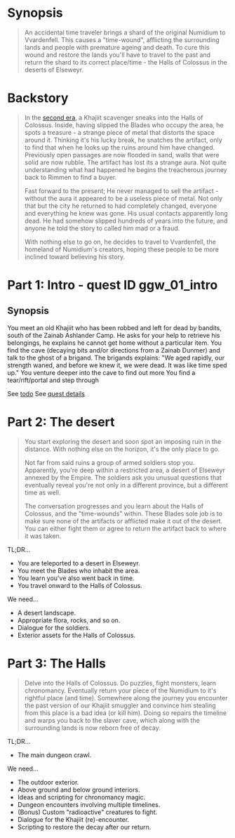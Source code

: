 # Synopsis

>An accidental time traveler brings a shard of the original Numidium to Vvardenfell. This causes a "time-wound", afflicting the surrounding lands and people with premature ageing and death. To cure this wound and restore the lands you'll have to travel to the past and return the shard to its correct place/time - the Halls of Colossus in the deserts of Elseweyr.

# Backstory

>In the [second era](writing/timeline), a Khajiit scavenger sneaks into the Halls of Colossus. Inside, having slipped the Blades who occupy the area, he spots a treasure - a strange piece of metal that distorts the space around it. Thinking it's his lucky break, he snatches the artifact, only to find that when he looks up the ruins around him have changed. Previously open passages are now flooded in sand, walls that were solid are now rubble. The artifact has lost its a strange aura. Not quite understanding what had happened he begins the treacherous journey back to Rimmen to find a buyer.
>
>Fast forward to the present; He never managed to sell the artifact - without the aura it appeared to be a useless piece of metal. Not only that but the city he returned to had completely changed, everyone and everything he knew was gone. His usual contacts apparently long dead. He had somehow slipped hundreds of years into the future, and anyone he told the story to called him mad or a fraud.
>
>With nothing else to go on, he decides to travel to Vvardenfell, the homeland of Numidium's creators, hoping these people to be more inclined toward believing his story.

# Part 1: Intro - quest ID ggw_01_intro
## Synopsis
You meet an old Khajiit who has been robbed and left for dead by bandits, south of the Zainab Ashlander Camp.
He asks for your help to retrieve his belongings, he explains he cannot get home without a particular item.
You find the cave (decaying bits and/or directions from a Zainab Dunmer) and talk to the ghost of a brigand.
The brigands explains: "We aged rapidly, our strength waned, and before we knew it, we were dead. It was like time sped up."
You venture deeper into the cave to find out more
You find a tear/rift/portal and step through

See [todo](writing/part1-todo.md)
See [quest details](writing/part1-quest-details.md)

# Part 2: The desert
>You start exploring the desert and soon spot an imposing ruin in the distance. With nothing else on the horizon, it's the only place to go.
>
>Not far from said ruins a group of armed soldiers stop you. Apparently, you're deep within a restricted area, a desert of Elseweyr annexed by the Empire. The soldiers ask you unusual questions that eventually reveal you're not only in a different province, but a different time as well.
>
>The conversation progresses and you learn about the Halls of Colossus, and the "time-wounds" within. These Blades sole job is to make sure none of the artifacts or afflicted make it out of the desert. You can either fight them or agree to return the artifact back to where it was taken.

TL;DR...
- You are teleported to a desert in Elseweyr.
- You meet the Blades who inhabit the area.
- You learn you've also went back in time.
- You travel onward to the Halls of Colossus.

We need...
- A desert landscape.
- Appropriate flora, rocks, and so on.
- Dialogue for the soldiers.
- Exterior assets for the Halls of Colossus.

# Part 3: The Halls
>Delve into the Halls of Colossus. Do puzzles, fight monsters, learn chronomancy. Eventually return your piece of the Numidium to it's rightful place (and time). Somewhere along the journey you encounter the past version of our Khajiit smuggler and convince him stealing from this place is a bad idea (or kill him). Doing so repairs the timeline and warps you back to the slaver cave, which along with the surrounding lands is now reborn free of decay.

TL;DR...
- The main dungeon crawl.

We need...
- The outdoor exterior.
- Above ground and below ground interiors.
- Ideas and scripting for chronomancy magic.
- Dungeon encounters involving multiple timelines.
- (Bonus) Custom "radioactive" creatures to fight.
- Dialogue for the Khajiit (re)-encounter.
- Scripting to restore the decay after our return.